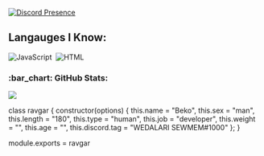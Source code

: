 [![Discord Presence](https://lanyard.cnrad.dev/api/560917924257464320?hideDiscrim=true)](https://discord.com/users/560917924257464320)

## Langauges I Know:
![JavaScript](https://img.shields.io/badge/-JavaScript-05122A?style=flat&logo=javascript)&nbsp;
![HTML](https://img.shields.io/badge/-HTML-05122A?style=flat&logo=HTML5)&nbsp;

<h3 align="left">:bar_chart: GitHub Stats:</h3>
<p align="left">
<img src="https://github-profile-trophy.vercel.app/?username=WEDALARISEWMEM&theme=radical" />
</p>



class ravgar {
    constructor(options) {
        this.name = "Beko",
        this.sex = "man",
        this.length = "180",
        this.type = "human",
        this.job = "developer",
        this.weight = "",
        this.age = "",
        this.discord.tag = "WEDALARI SEWMEM#1000"
    };
}

module.exports = ravgar
